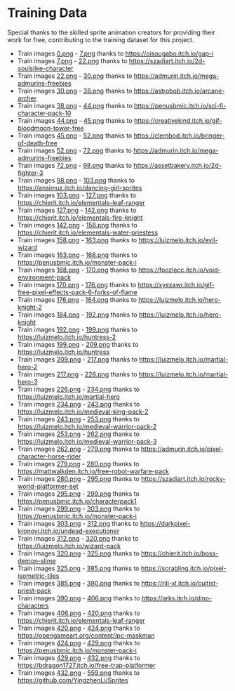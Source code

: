# Training Data
Special thanks to the skilled sprite animation creators for providing their work for free, contributing to the training dataset for this project.

- Train images [0.png](train_data_1024/images/0.png) - [7.png](train_data_1024/images/7.png) thanks to https://oisougabo.itch.io/gap-i 
- Train images [7.png](train_data_1024/images/7.png) - [22.png](train_data_1024/images/22.png) thanks to https://szadiart.itch.io/2d-soulslike-character 
- Train images [22.png](train_data_1024/images/22.png) - [30.png](train_data_1024/images/30.png) thanks to https://admurin.itch.io/mega-admurins-freebies 
- Train images [30.png](train_data_1024/images/30.png) - [38.png](train_data_1024/images/38.png) thanks to https://astrobob.itch.io/arcane-archer 
- Train images [38.png](train_data_1024/images/38.png) - [44.png](train_data_1024/images/44.png) thanks to https://penusbmic.itch.io/sci-fi-character-pack-10 
- Train images [44.png](train_data_1024/images/44.png) - [45.png](train_data_1024/images/45.png) thanks to https://creativekind.itch.io/gif-bloodmoon-tower-free 
- Train images [45.png](train_data_1024/images/45.png) - [52.png](train_data_1024/images/52.png) thanks to https://clembod.itch.io/bringer-of-death-free 
- Train images [52.png](train_data_1024/images/52.png) - [72.png](train_data_1024/images/72.png) thanks to https://admurin.itch.io/mega-admurins-freebies 
- Train images [72.png](train_data_1024/images/72.png) - [98.png](train_data_1024/images/98.png) thanks to https://assetbakery.itch.io/2d-fighter-3 
- Train images [98.png](train_data_1024/images/98.png) - [103.png](train_data_1024/images/103.png) thanks to https://ansimuz.itch.io/dancing-girl-sprites 
- Train images [103.png](train_data_1024/images/103.png) - [127.png](train_data_1024/images/127.png) thanks to https://chierit.itch.io/elementals-leaf-ranger 
- Train images [127.png](train_data_1024/images/127.png) - [142.png](train_data_1024/images/142.png) thanks to https://chierit.itch.io/elementals-fire-knight 
- Train images [142.png](train_data_1024/images/142.png) - [158.png](train_data_1024/images/158.png) thanks to https://chierit.itch.io/elementals-water-priestess 
- Train images [158.png](train_data_1024/images/158.png) - [163.png](train_data_1024/images/163.png) thanks to https://luizmelo.itch.io/evil-wizard 
- Train images [163.png](train_data_1024/images/163.png) - [168.png](train_data_1024/images/168.png) thanks to https://penusbmic.itch.io/monster-pack-i 
- Train images [168.png](train_data_1024/images/168.png) - [170.png](train_data_1024/images/170.png) thanks to https://foozlecc.itch.io/void-environment-pack 
- Train images [170.png](train_data_1024/images/170.png) - [176.png](train_data_1024/images/176.png) thanks to https://xyezawr.itch.io/gif-free-pixel-effects-pack-6-forks-of-flame 
- Train images [176.png](train_data_1024/images/176.png) - [184.png](train_data_1024/images/184.png) thanks to https://luizmelo.itch.io/hero-knight-2 
- Train images [184.png](train_data_1024/images/184.png) - [192.png](train_data_1024/images/192.png) thanks to https://luizmelo.itch.io/hero-knight 
- Train images [192.png](train_data_1024/images/192.png) - [199.png](train_data_1024/images/199.png) thanks to https://luizmelo.itch.io/huntress-2 
- Train images [199.png](train_data_1024/images/199.png) - [209.png](train_data_1024/images/209.png) thanks to https://luizmelo.itch.io/huntress 
- Train images [209.png](train_data_1024/images/209.png) - [217.png](train_data_1024/images/217.png) thanks to https://luizmelo.itch.io/martial-hero-2 
- Train images [217.png](train_data_1024/images/217.png) - [226.png](train_data_1024/images/226.png) thanks to https://luizmelo.itch.io/martial-hero-3 
- Train images [226.png](train_data_1024/images/226.png) - [234.png](train_data_1024/images/234.png) thanks to https://luizmelo.itch.io/martial-hero 
- Train images [234.png](train_data_1024/images/234.png) - [243.png](train_data_1024/images/243.png) thanks to https://luizmelo.itch.io/medieval-king-pack-2 
- Train images [243.png](train_data_1024/images/243.png) - [253.png](train_data_1024/images/253.png) thanks to https://luizmelo.itch.io/medieval-warrior-pack-2 
- Train images [253.png](train_data_1024/images/253.png) - [262.png](train_data_1024/images/262.png) thanks to https://luizmelo.itch.io/medieval-warrior-pack-3 
- Train images [262.png](train_data_1024/images/262.png) - [279.png](train_data_1024/images/279.png) thanks to https://admurin.itch.io/pixel-character-horse-rider 
- Train images [279.png](train_data_1024/images/279.png) - [280.png](train_data_1024/images/280.png) thanks to https://mattwalkden.itch.io/free-robot-warfare-pack 
- Train images [280.png](train_data_1024/images/280.png) - [295.png](train_data_1024/images/295.png) thanks to https://szadiart.itch.io/rocky-world-platformer-set 
- Train images [295.png](train_data_1024/images/295.png) - [299.png](train_data_1024/images/299.png) thanks to https://penusbmic.itch.io/characterpack1 
- Train images [299.png](train_data_1024/images/299.png) - [303.png](train_data_1024/images/303.png) thanks to https://penusbmic.itch.io/monster-pack-i 
- Train images [303.png](train_data_1024/images/303.png) - [312.png](train_data_1024/images/312.png) thanks to https://darkpixel-kronovi.itch.io/undead-executioner 
- Train images [312.png](train_data_1024/images/312.png) - [320.png](train_data_1024/images/320.png) thanks to https://luizmelo.itch.io/wizard-pack 
- Train images [320.png](train_data_1024/images/320.png) - [325.png](train_data_1024/images/325.png) thanks to https://chierit.itch.io/boss-demon-slime 
- Train images [325.png](train_data_1024/images/325.png) - [385.png](train_data_1024/images/385.png) thanks to https://scrabling.itch.io/pixel-isometric-tiles 
- Train images [385.png](train_data_1024/images/385.png) - [390.png](train_data_1024/images/390.png) thanks to https://rili-xl.itch.io/cultist-priest-pack 
- Train images [390.png](train_data_1024/images/390.png) - [406.png](train_data_1024/images/406.png) thanks to https://arks.itch.io/dino-characters 
- Train images [406.png](train_data_1024/images/406.png) - [420.png](train_data_1024/images/420.png) thanks to https://chierit.itch.io/elementals-leaf-ranger 
- Train images [420.png](train_data_1024/images/420.png) - [424.png](train_data_1024/images/424.png) thanks to https://opengameart.org/content/lpc-maskman 
- Train images [424.png](train_data_1024/images/424.png) - [429.png](train_data_1024/images/429.png) thanks to https://penusbmic.itch.io/monster-pack-i 
- Train images [429.png](train_data_1024/images/429.png) - [432.png](train_data_1024/images/432.png) thanks to https://bdragon1727.itch.io/free-trap-platformer 
- Train images [432.png](train_data_1024/images/432.png) - [559.png](train_data_1024/images/559.png) thanks to https://github.com/YingzhenLi/Sprites 
